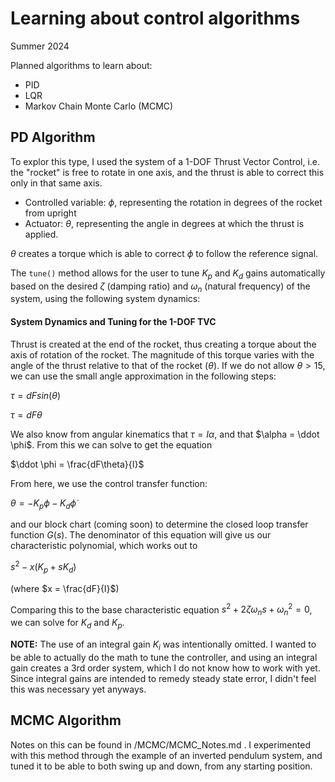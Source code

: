 # Learning about control algorithms

Summer 2024

Planned algorithms to learn about:
- PID
- LQR
- Markov Chain Monte Carlo (MCMC)

## PD Algorithm

To explor this type, I used the system of a 1-DOF Thrust Vector Control, i.e. the "rocket" is free to rotate in one axis, and the thrust is able to correct this only in that same axis.
- Controlled variable: $\phi$, representing the rotation in degrees of the rocket from upright
- Actuator: $\theta$, representing the angle in degrees at which the thrust is applied. 

$\theta$ creates a torque which is able to correct $\phi$ to follow the reference signal. 

The `tune()` method allows for the user to tune $K_p$ and $K_d$ gains automatically based on the desired $\zeta$ (damping ratio) and $\omega_n$ (natural frequency) of the system, using the following system dynamics:

#### System Dynamics and Tuning for the 1-DOF TVC
Thrust is created at the end of the rocket, thus creating a torque about the axis of rotation of the rocket. The magnitude of this torque varies with the angle of the thrust relative to that of the rocket ($\theta$). If we do not allow $\theta > 15$, we can use the small angle approximation in the following steps:

$\tau = dFsin(\theta)$

$\tau = dF\theta$

We also know from angular kinematics that $\tau = I\alpha$, and that $\alpha = \ddot \phi$. From this we can solve to get the equation

$\ddot \phi = \frac{dF\theta}{I}$

From here, we use the control transfer function:

$\theta = -K_p\phi - K_d\dot\phi$

and our block chart (coming soon) to determine the closed loop transfer function $G(s)$. The denominator of this equation will give us our characteristic polynomial, which works out to 

$s^2 - x(K_p + sK_d)$

(where $x = \frac{dF}{I}$)

Comparing this to the base characteristic equation $s^2 + 2\zeta\omega_n s + \omega_n ^2 = 0$, we can solve for $K_d$ and $K_p$.

**NOTE:** The use of an integral gain $K_i$ was intentionally omitted. I wanted to be able to actually do the math to tune the controller, and using an integral gain creates a 3rd order system, which I do not know how to work with yet. Since integral gains are intended to remedy steady state error, I didn't feel this was necessary yet anyways.

## MCMC Algorithm

Notes on this can be found in /MCMC/MCMC_Notes.md . I experimented with this method through the example of an inverted pendulum system, and tuned it to be able to both swing up and down, from any starting position.